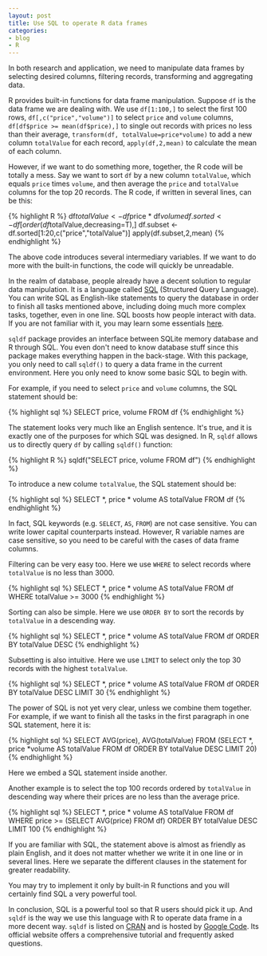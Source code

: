 ```yaml
---
layout: post
title: Use SQL to operate R data frames
categories:
- blog
- R
---
```


In both research and application, we need to manipulate data frames by selecting desired columns, filtering records, transforming and aggregating data. 

R provides built-in functions for data frame manipulation. Suppose `df` is the data frame we are dealing with. We use `df[1:100,]` to select the first 100 rows, `df[,c("price","volume")]` to select `price` and `volume` columns, `df[df$price >= mean(df$price),]` to single out records with prices no less than their average, `transform(df, totalValue=price*volume)` to add a new column `totalValue` for each record, `apply(df,2,mean)` to calculate the mean of each column.

However, if we want to do something more, together, the R code will be totally a mess. Say we want to sort `df` by a new column `totalValue`, which equals `price` times `volume`, and then average the `price` and `totalValue` columns for the top 20 records. The R code, if written in several lines, can be this:

{% highlight R %}
df$totalValue <- df$price * df$volume
df.sorted <- df[order(df$totalValue,decreasing=T),]
df.subset <- df.sorted[1:20,c("price","totalValue")]
apply(df.subset,2,mean)
{% endhighlight %}

The above code introduces several intermediary variables. If we want to do more with the built-in functions, the code will quickly be unreadable.

In the realm of database, people already have a decent solution to regular data manipulation. It is a language called [SQL](https://en.wikipedia.org/wiki/SQL) (Structured Query Language). You can write SQL as English-like statements to query the database in order to finish all tasks mentioned above, including doing much more complex tasks, together, even in one line. SQL boosts how people interact with data. If you are not familiar with it, you may learn some essentials [here](http://www.w3schools.com/sql/).

`sqldf` package provides an interface between SQLite memory database and R through SQL. You even don't need to know database stuff since this package makes everything happen in the back-stage. With this package, you only need to call `sqldf()` to query a data frame in the current environment. Here you only need to know some basic SQL to begin with. 

For example, if you need to select `price` and `volume` columns, the SQL statement should be:

{% highlight sql %}
SELECT price, volume FROM df
{% endhighlight %}

The statement looks very much like an English sentence. It's true, and it is exactly one of the purposes for which SQL was designed. In R, `sqldf` allows us to directly query `df` by calling `sqldf()` function:

{% highlight R %}
sqldf("SELECT price, volume FROM df")
{% endhighlight %}

To introduce a new colume `totalValue`, the SQL statement should be:

{% highlight sql %}
SELECT *, price * volume AS totalValue FROM df
{% endhighlight %}

In fact, SQL keywords (e.g. `SELECT`, `AS`, `FROM`) are not case sensitive. You can write lower capital counterparts instead. However, R variable names are case sensitive, so you need to be careful with the cases of data frame columns. 

Filtering can be very easy too. Here we use `WHERE` to select records where `totalValue` is no less than 3000.

{% highlight sql %}
SELECT *, price * volume AS totalValue FROM df WHERE totalValue >= 3000
{% endhighlight %}

Sorting can also be simple. Here we use `ORDER BY` to sort the records by `totalValue` in a descending way.

{% highlight sql %}
SELECT *, price * volume AS totalValue FROM df ORDER BY totalValue DESC
{% endhighlight %}

Subsetting is also intuitive. Here we use `LIMIT` to select only the top 30 records with the highest `totalValue`.

{% highlight sql %}
SELECT *, price * volume AS totalValue FROM df ORDER BY totalValue DESC LIMIT 30
{% endhighlight %}

The power of SQL is not yet very clear, unless we combine them together. For example, if we want to finish all the tasks in the first paragraph in one SQL statement, here it is:

{% highlight sql %}
SELECT AVG(price), AVG(totalValue) 
FROM 
    (SELECT *, price *volume AS totalValue 
    FROM df 
    ORDER BY totalValue DESC 
    LIMIT 20)
{% endhighlight %}

Here we embed a SQL statement inside another.

Another example is to select the top 100 records ordered by `totalValue` in descending way where their prices are no less than the average price.

{% highlight sql %}
SELECT *, price * volume AS totalValue 
FROM df 
WHERE price >= (SELECT AVG(price) FROM df)
ORDER BY totalValue DESC
LIMIT 100
{% endhighlight %}

If you are familiar with SQL, the statement above is almost as friendly as plain English, and it does not matter whether we write it in one line or in several lines. Here we separate the different clauses in the statement for greater readability.

You may try to implement it only by built-in R functions and you will certainly find SQL a very powerful tool. 

In conclusion, SQL is a powerful tool so that R users should pick it up. And `sqldf` is the way we use this language with R to operate data frame in a more decent way. `sqldf` is listed on [CRAN](http://cran.r-project.org/web/packages/sqldf/) and is hosted by [Google Code](https://code.google.com/p/sqldf/). Its official website offers a comprehensive tutorial and frequently asked questions.
